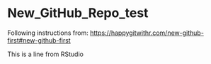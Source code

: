 # New_GitHub_Repo_test
Following instructions from: https://happygitwithr.com/new-github-first#new-github-first

This is a line from RStudio